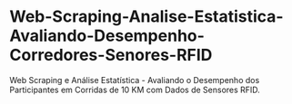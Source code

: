 # Web-Scraping-Analise-Estatistica-Avaliando-Desempenho-Corredores-Senores-RFID
Web Scraping e Análise Estatística - Avaliando o Desempenho dos Participantes em Corridas de 10 KM com Dados de Sensores RFID.
